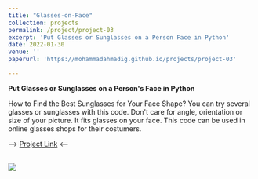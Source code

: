 ```yaml
---
title: "Glasses-on-Face"
collection: projects
permalink: /project/project-03
excerpt: 'Put Glasses or Sunglasses on a Person Face in Python'
date: 2022-01-30
venue: ''
paperurl: 'https://mohammadahmadig.github.io/projects/project-03'

---
```


**Put Glasses or Sunglasses on a Person's Face in Python**

How to Find the Best Sunglasses for Your Face Shape? You can try several glasses or sunglasses with this code. Don't care for angle, orientation or size of your picture. It fits glasses on your face. This code can be used in online glasses shops for their costumers.

--> [Project Link](https://github.com/MohammadAhmadig/Glasses-on-Face) <--

<br/><img src='https://github.com/MohammadAhmadig/MohammadAhmadig.github.io/blob/master/images/glasses-face.png'>
